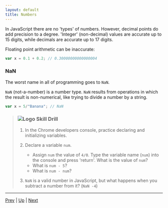 ```yaml
---
layout: default
title: Numbers
---
```

In JavaScript there are no 'types' of numbers. However, decimal points do add precision to a degree. 'Integer' (non-decimal) values are accurate up to 15 digits, while decimals are accurate up to 17 digits.

Floating point arithmetic can be inaccurate:

```javascript
var x = 0.1 + 0.2; // 0.30000000000000004
```

### NaN
The worst name in all of programming goes to `NaN`.

`NaN` (not-a-number) is a number type. `NaN` results from operations in which the result is non-numerical, like trying to divide a number by a string.

```javascript
var x = 5/"Banana"; // NaN
```

> ### ![Logo](http://skilldistillery.com/downloads/sd_logo.jpg) Skill Drill
> 1. In the Chrome developers console, practice declaring and initializing variables.
>
> 1. Declare a variable `num`.
>    * Assign `num` the value of `4/0`. Type the variable name (`num`) into the console and press 'return'. What is the value of `num`?
>    * What is `num - 5`?
>    * What is `num - num`?
> 1. `NaN` is a valid number in JavaScript, but what happens when you subtract a number from it? (`NaN -4`)

<hr>

[Prev](declarations.md) | [Up](README.md) | [Next](strings.md)

